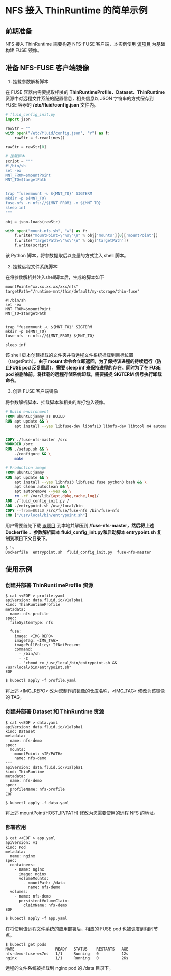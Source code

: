 # NFS 接入 ThinRuntime 的简单示例

## 前期准备
NFS 接入 ThinRuntime 需要构造 NFS-FUSE 客户端，本实例使用 [该项目](https://github.com/sahlberg/fuse-nfs) 为基础构建 FUSE 镜像。

## 准备 NFS-FUSE 客户端镜像
1. 挂载参数解析脚本

在 FUSE 容器内需要提取相关的 **ThinRuntimeProfile、Dataset、ThinRuntime**资源中对远程文件系统的配置信息，相关信息以 JSON 字符串的方式保存到 FUSE 容器的 **/etc/fluid/config.json** 文件内。


```python
# fluid_config_init.py
import json

rawStr = ""
with open("/etc/fluid/config.json", "r") as f:
    rawStr = f.readlines()

rawStr = rawStr[0]

# 挂载脚本
script = """
#!/bin/sh
set -ex
MNT_FROM=$mountPoint
MNT_TO=$targetPath


trap "fusermount -u ${MNT_TO}" SIGTERM
mkdir -p ${MNT_TO}
fuse-nfs -n nfs://${MNT_FROM} -m ${MNT_TO}
sleep inf
"""

obj = json.loads(rawStr)

with open("mount-nfs.sh", "w") as f:
    f.write("mountPoint=\"%s\"\n" % obj['mounts'][0]['mountPoint'])
    f.write("targetPath=\"%s\"\n" % obj['targetPath'])
    f.write(script)

```
该 Python 脚本，将参数提取后以变量的方式注入 shell 脚本。

2. 挂载远程文件系统脚本

在将参数解析并注入shell脚本后，生成的脚本如下
```shell
mountPoint="xx.xx.xx.xx/xxx/nfs"
targetPath="/runtime-mnt/thin/default/my-storage/thin-fuse"

#!/bin/sh
set -ex
MNT_FROM=$mountPoint
MNT_TO=$targetPath


trap "fusermount -u ${MNT_TO}" SIGTERM
mkdir -p ${MNT_TO}
fuse-nfs -n nfs://${MNT_FROM} ${MNT_TO}

sleep inf
```
该 shell 脚本创建挂载的文件夹并将远程文件系统挂载到目标位置（targetPath）。**由于 mount 命令会立即返回，为了保持该进程的持续运行（防止FUSE pod 反复重启），需要 sleep inf 来保持进程的存在。同时为了在 FUSE pod 被删除前，将挂载的远程存储系统卸载，需要捕捉 SIGTERM 信号执行卸载命令**。

3. 创建 FUSE 客户端镜像


将参数解析脚本、挂载脚本和相关的库打包入镜像。

```dockerfile
# Build environment
FROM ubuntu:jammy as BUILD
RUN apt update && \
    apt install --yes libfuse-dev libnfs13 libnfs-dev libtool m4 automake libnfs-dev xsltproc make libtool


COPY ./fuse-nfs-master /src
WORKDIR /src
RUN ./setup.sh && \
    ./configure && \
    make

# Production image
FROM ubuntu:jammy
RUN apt update && \
    apt install --yes libnfs13 libfuse2 fuse python3 bash && \
    apt clean autoclean && \
    apt autoremove --yes && \
    rm -rf /var/lib/{apt,dpkg,cache,log}/
ADD ./fluid_config_init.py /
ADD ./entrypoint.sh /usr/local/bin
COPY --from=BUILD /src/fuse/fuse-nfs /bin/fuse-nfs
CMD ["/usr/local/bin/entrypoint.sh"]
```
用户需要首先下载 [该项目](https://github.com/sahlberg/fuse-nfs) 到本地并解压到 **<PATH>/fuse-nfs-master，然后将上述 Dockerfile 、参数解析脚本 fluid_config_init.py和启动脚本 entrypoint.sh 复制到项目下父目录下**。
```shell
$ ls                                      
Dockerfile  entrypoint.sh  fluid_config_init.py  fuse-nfs-master
```

## 使用示例
### 创建并部署 ThinRuntimeProfile 资源
```shell
$ cat <<EOF > profile.yaml
apiVersion: data.fluid.io/v1alpha1
kind: ThinRuntimeProfile
metadata:
  name: nfs-profile
spec:
  fileSystemType: nfs
  
  fuse:
    image: <IMG_REPO>
    imageTag: <IMG_TAG>
    imagePullPolicy: IfNotPresent
    command:
      - /bin/sh
      - -c
      - "chmod +x /usr/local/bin/entrypoint.sh && /usr/local/bin/entrypoint.sh"
EOF

$ kubectl apply -f profile.yaml
```
将上述 <IMG_REPO> 改为您制作的镜像的仓库名称，<IMG_TAG> 修改为该镜像的 TAG。
### 创建并部署 Dataset 和 ThinRuntime 资源
```shell
$ cat <<EOF > data.yaml
apiVersion: data.fluid.io/v1alpha1
kind: Dataset
metadata:
  name: nfs-demo
spec:
  mounts:
  - mountPoint: <IP/PATH>
    name: nfs-demo
---
apiVersion: data.fluid.io/v1alpha1
kind: ThinRuntime
metadata:
  name: nfs-demo
spec:
  profileName: nfs-profile
EOF

$ kubectl apply -f data.yaml
```
将上述 mountPoint(HOST_IP/PATH) 修改为您需要使用的远程 NFS 的地址。

### 部署应用
```shell
$ cat <<EOF > app.yaml
apiVersion: v1
kind: Pod
metadata:
  name: nginx
spec:
  containers:
    - name: nginx
      image: nginx
      volumeMounts:
        - mountPath: /data
          name: nfs-demo
  volumes:
    - name: nfs-demo
      persistentVolumeClaim:
        claimName: nfs-demo
EOF

$ kubectl apply -f app.yaml
```
在将使用该远程文件系统的应用部署后，相应的 FUSE pod 也被调度到相同节点。

```shell
$ kubectl get pods
NAME                  READY   STATUS    RESTARTS   AGE
nfs-demo-fuse-wx7ns   1/1     Running   0          12s
nginx                 1/1     Running   0          26s
```
远程的文件系统被挂载到 nginx pod 的 /data 目录下。